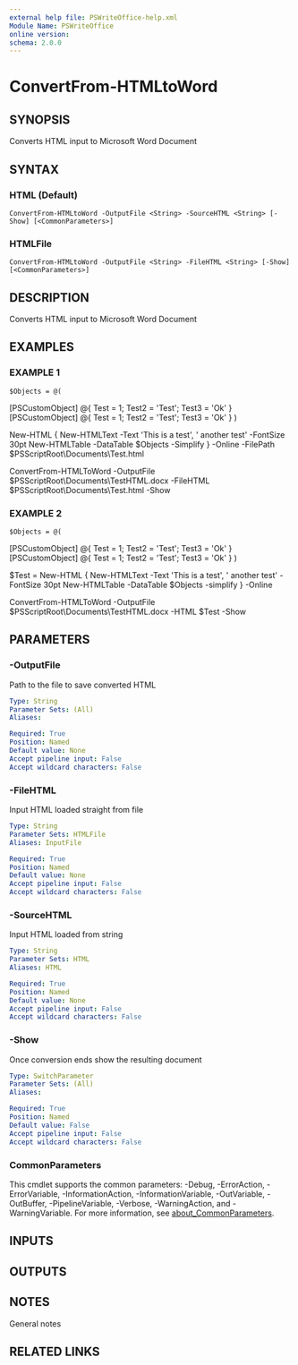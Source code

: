 ```yaml
---
external help file: PSWriteOffice-help.xml
Module Name: PSWriteOffice
online version:
schema: 2.0.0
---
```


# ConvertFrom-HTMLtoWord

## SYNOPSIS
Converts HTML input to Microsoft Word Document

## SYNTAX

### HTML (Default)
```
ConvertFrom-HTMLtoWord -OutputFile <String> -SourceHTML <String> [-Show] [<CommonParameters>]
```

### HTMLFile
```
ConvertFrom-HTMLtoWord -OutputFile <String> -FileHTML <String> [-Show] [<CommonParameters>]
```

## DESCRIPTION
Converts HTML input to Microsoft Word Document

## EXAMPLES

### EXAMPLE 1
```
$Objects = @(
```

\[PSCustomObject\] @{ Test = 1; Test2 = 'Test'; Test3 = 'Ok' }
    \[PSCustomObject\] @{ Test = 1; Test2 = 'Test'; Test3 = 'Ok' }
)

New-HTML {
    New-HTMLText -Text 'This is a test', ' another test' -FontSize 30pt
    New-HTMLTable -DataTable $Objects -Simplify
} -Online -FilePath $PSScriptRoot\Documents\Test.html

ConvertFrom-HTMLToWord -OutputFile $PSScriptRoot\Documents\TestHTML.docx -FileHTML $PSScriptRoot\Documents\Test.html -Show

### EXAMPLE 2
```
$Objects = @(
```

\[PSCustomObject\] @{ Test = 1; Test2 = 'Test'; Test3 = 'Ok' }
\[PSCustomObject\] @{ Test = 1; Test2 = 'Test'; Test3 = 'Ok' }
)

$Test = New-HTML {
    New-HTMLText -Text 'This is a test', ' another test' -FontSize 30pt
    New-HTMLTable -DataTable $Objects -simplify
} -Online

ConvertFrom-HTMLToWord -OutputFile $PSScriptRoot\Documents\TestHTML.docx -HTML $Test -Show

## PARAMETERS

### -OutputFile
Path to the file to save converted HTML

```yaml
Type: String
Parameter Sets: (All)
Aliases:

Required: True
Position: Named
Default value: None
Accept pipeline input: False
Accept wildcard characters: False
```

### -FileHTML
Input HTML loaded straight from file

```yaml
Type: String
Parameter Sets: HTMLFile
Aliases: InputFile

Required: True
Position: Named
Default value: None
Accept pipeline input: False
Accept wildcard characters: False
```

### -SourceHTML
Input HTML loaded from string

```yaml
Type: String
Parameter Sets: HTML
Aliases: HTML

Required: True
Position: Named
Default value: None
Accept pipeline input: False
Accept wildcard characters: False
```

### -Show
Once conversion ends show the resulting document

```yaml
Type: SwitchParameter
Parameter Sets: (All)
Aliases:

Required: True
Position: Named
Default value: False
Accept pipeline input: False
Accept wildcard characters: False
```

### CommonParameters
This cmdlet supports the common parameters: -Debug, -ErrorAction, -ErrorVariable, -InformationAction, -InformationVariable, -OutVariable, -OutBuffer, -PipelineVariable, -Verbose, -WarningAction, and -WarningVariable. For more information, see [about_CommonParameters](http://go.microsoft.com/fwlink/?LinkID=113216).

## INPUTS

## OUTPUTS

## NOTES
General notes

## RELATED LINKS
